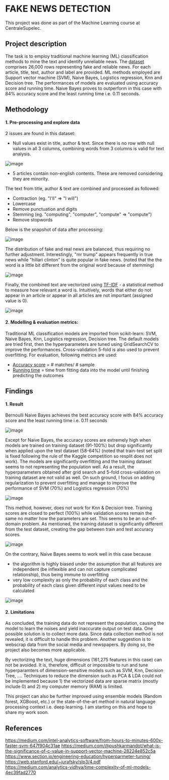 # FAKE NEWS DETECTION
This project was done as part of the Machine Learning course at CentraleSupelec.

## Project description
The task is to employ traditional machine learning (ML) classification methods to mine the text and identify unreliable news. The [dataset](https://www.kaggle.com/competitions/fake-news/data?select=train.csv) comprises 26,000 rows representing fake and reliable news. For each article, title, text,
author and label are provided. ML methods employed are Support vector machine (SVM), Naive Bayes, Logistics regression, Knn and Decision tree. The performances of models are evaluated using accuracy score and running time. Naive Bayes proves to outperform in this case with 84% accuracy score and the least running time i.e. 0.11 seconds.

## Methodology
#### 1. Pre-processing and explore data
2 issues are found in this dataset:
- Null values exist in title, author & text. Since there is no row with null values in all 3 columns, combining words from 3 columns is valid for text analysis.

![image](https://user-images.githubusercontent.com/85484281/214839883-058fabf0-5b61-44cd-b908-9810bc9fbeac.png)

- 5 articles contain non-english contents. These are removed considering they are minority.

The text from title, author & text are combined and processed as followed:
- Contraction (eg. "I'll" => "I will")
- Lowercase
- Remove punctuation and digits
- Stemming (eg. "computing", "computer", "compute" => "compute")
- Remove stopwords

Below is the snapshot of data after processing:

![image](https://user-images.githubusercontent.com/85484281/214839720-5a808184-a7ae-418f-9fd8-d054812a4592.png)

The distribution of fake and real news are balanced, thus requiring no further adjustment. Interestingly, "mr trump" appears frequently in true news while "hillari clinton" is quite popular in fake news. (noted that the the word is a little bit different from the original word because of stemming)

![image](https://user-images.githubusercontent.com/85484281/214839441-b4b19b9a-31ff-4b30-823a-7e7a15ed8f66.png)

Finally, the combined text are vectorized using [TF-IDF](https://www.youtube.com/watch?v=vZAXpvHhQow) - a statistical method to measure how relevant a word is. Intuitively, words that either do not appear in an article or appear in all articles are not important (assigned value is 0). 

![image](https://user-images.githubusercontent.com/85484281/214850138-ea8debf8-f01b-4214-836d-365c9460339c.png)

#### 2. Modelling & evaluation metrics:
Traditional ML classification models are imported from scikit-learn: SVM, Naive Bayes, Knn, Logistics regression, Decision tree. The default models are tried first, then the hyperparameters are tuned using GridSearchCV to improve the performances. Cross-validation 5-fold is also used to prevent overfitting. For evaluation, following metrics are used:

- [Accuracy score](https://scikit-learn.org/stable/modules/generated/sklearn.metrics.accuracy_score.html) = # matches/ # sample
- [Running time](https://docs.python.org/3/library/time.html) = time from fitting data into the model until finishing predicting the outcomes

## Findings
#### 1. Result
Bernoulli Naive Bayes achieves the best accuracy score with 84% accuracy score and the least running time i.e. 0.11 seconds

![image](https://user-images.githubusercontent.com/85484281/214859074-eee02fe1-ab3b-455d-92ea-5d86cd2b9e3b.png)

Except for Naive Bayes, the accuracy scores are extremely high when models are trained on training dataset (91-100%) but drop significantly when applied upon the test dataset (58-64%) (noted that train-test set split is fixed following the rule of the Kaggle competition so resplit does not work). The models are significantly overfitting and the training dataset seems to not representing the population well. As a result, the hyperparameters obtained after grid search and 5-fold cross-validation on training dataset are not valid as well. On such ground, I focus on adding regularization to prevent overfitting and manage to improve the performance of SVM (70%) and Logistics regression (70%)

![image](https://user-images.githubusercontent.com/85484281/214859621-5a755722-b8c8-4f03-a682-a5173572b4ea.png)

This method, however, does not work for Knn & Decision tree. Training scores are closed to perfect (100%) while validation scores remain the same no matter how the parameters are set. This seems to be an out-of-domain problem. As mentioned, the training dataset is significantly different from the test dataset, creating the gap between train and test accuracy scores.

![image](https://user-images.githubusercontent.com/85484281/214862638-1317a7f3-c8e8-495e-8dec-326460e82de1.png)

On the contrary, Naive Bayes seems to work well in this case because
- the algorithm is highly biased under the assumption that all features are independent (be inflexible and can not capture complicated relationship), thus being immune to overfitting
- very low complexity as only the probability of each class and the probability of each class given different input values need to be calculated

![image](https://user-images.githubusercontent.com/85484281/215184586-841d0ba5-5225-4e9a-9aef-67de90f59c00.png)

#### 2. Limitations
As concluded, the training data do not represent the population, causing the model to learn the noises and yield inaccurate output on test data. One possible solution is to collect more data. Since data collection method is not revealed, it is difficult to handle this problem. Another suggestion is to webscrap data from the social media and newspapers. By doing so, the project also becomes more applicable.

By vectorizing the text, huge dimensions (161,275 features in this case) can not be avoided. It is, therefore, difficult or impossible to run and tune hyperparamters of dimension-sensitive models such as SVM, Knn, Decision Tree, .... Techniques to reduce the dimension such as PCA & LDA could not be implemented because 1) the vectorized data are sparse matrix (mostly include 0) and 2) my computer memory (RAM) is limited.

This project can also be further improved using ensemble models (Random forest, XGBoost, etc.) or the state-of-the-art method in natural language processing context i.e. deep learning. I am starting on this and hope to share my work soon.

## References
https://medium.com/intel-analytics-software/from-hours-to-minutes-600x-faster-svm-647f904c31ae
https://medium.com/@pushkarmandot/what-is-the-significance-of-c-value-in-support-vector-machine-28224e852c5a
https://www.section.io/engineering-education/hyperparmeter-tuning/
https://web.stanford.edu/~jurafsky/slp3/4.pdf
https://medium.com/analytics-vidhya/time-complexity-of-ml-models-4ec39fad2770
